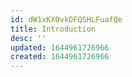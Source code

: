 ```yaml
---
id: dW1xKXOvkDFQSHLFuafQe
title: Introduction
desc: ''
updated: 1644961726966
created: 1644961726966
---
```


